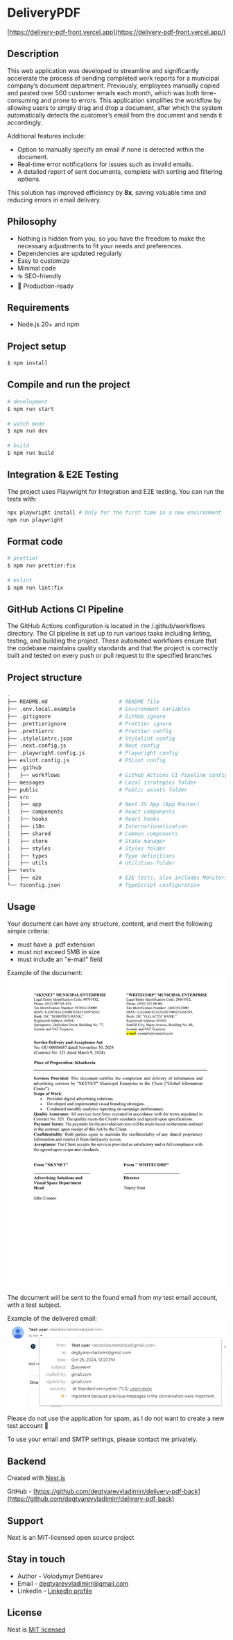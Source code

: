 # DeliveryPDF
[https://delivery-pdf-front.vercel.app](https://delivery-pdf-front.vercel.app/)

## Description

This web application was developed to streamline and significantly accelerate the process of sending completed work reports for a municipal company’s document department. Previously, employees manually copied and pasted over 500 customer emails each month, which was both time-consuming and prone to errors. This application simplifies the workflow by allowing users to simply drag and drop a document, after which the system automatically detects the customer’s email from the document and sends it accordingly.

Additional features include:

- Option to manually specify an email if none is detected within the document.
- Real-time error notifications for issues such as invalid emails.
- A detailed report of sent documents, complete with sorting and filtering options.

This solution has improved efficiency by **8x**, saving valuable time and reducing errors in email delivery.

## Philosophy

- Nothing is hidden from you, so you have the freedom to make the necessary adjustments to fit your needs and preferences.
- Dependencies are updated regularly
- Easy to customize
- Minimal code
- ☕ SEO-friendly
- 🚀 Production-ready

## Requirements

- Node.js 20+ and npm

## Project setup

```bash
$ npm install
```

## Compile and run the project

```bash
# development
$ npm run start

# watch mode
$ npm run dev

# build
$ npm run build
```

## Integration & E2E Testing

The project uses Playwright for Integration and E2E testing. You can run the tests with:

```bash
npx playwright install # Only for the first time in a new environment
npm run playwright
```

## Format code

```bash
# prettier
$ npm run prettier:fix

# eslint
$ npm run lint:fix
```

## GitHub Actions CI Pipeline

The GitHub Actions configuration is located in the /.github/workflows directory. 
The CI pipeline is set up to run various tasks including linting, testing, and building the project. 
These automated workflows ensure that the codebase maintains quality standards and
that the project is correctly built and tested on every push or pull request to the specified branches

## Project structure

```bash
.
├── README.md                       # README file
├── .env.local.example              # Environment variables
├── .gitignore                      # GitHub ignore
├── .prettierignore                 # Prettier ignore
├── .prettierrc                     # Prettier config
├── .stylelintrc.json               # Stylelint config
├── .next.config.js                 # Next config
├── .playwright.config.js           # Playwright config
├── eslint.config.js                # ESLint config
├── .github                         
│   ├── workflows                   # GitHub Actions CI Pipeline config
├── messages                        # Local strategies folder
├── public                          # Public assets folder
├── src
│   ├── app                         # Next JS App (App Router)
│   ├── components                  # React components
│   ├── hooks                       # React hooks
│   ├── i18n                        # Internationalization
│   ├── shared                      # Common components
│   ├── store                       # State manager
│   ├── styles                      # Styles folder
│   ├── types                       # Type definitions
│   ├── utils                       # Utilities folder
├── tests
│   ├── e2e                         # E2E tests, also includes Monitoring as Code
└── tsconfig.json                   # TypeScript configuration
```

## Usage

Your document can have any structure, content, and meet the following simple criteria:

- must have a .pdf extension
- must not exceed 5MB in size
- must include an "e-mail" field

Example of the document: <img alt="image" src="/public/assets/readme/document.png" />

The document will be sent to the found email from my test email account, with a test subject.

Example of the delivered email: <img alt="image" src="/public/assets/readme/info.JPG" />

Please do not use the application for spam, as I do not want to create a new test account 🤝

To use your email and SMTP settings, please contact me privately.

## Backend
Created with [Nest.js](https://github.com/nestjs/nest)

GitHub - [https://github.com/degtyarevvladimirr/delivery-pdf-back](https://github.com/degtyarevvladimirr/delivery-pdf-back)

## Support

Next is an MIT-licensed open source project

## Stay in touch

- Author - Volodymyr Dehtiarev
- Email - [degtyarevvladimirr@gmail.com](mailto:degtyarevvladimirr@gmail.com)
- LinkedIn - [LinkedIn profile](https://www.linkedin.com/in/volodymyr-dehtiarev/)

## License

Nest is [MIT licensed](https://github.com/nestjs/nest/blob/master/LICENSE)